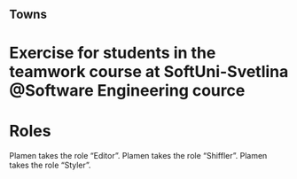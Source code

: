 ## Towns
# Exercise for students in the teamwork course at SoftUni-Svetlina @Software Engineering cource

# Roles
  Plamen takes the role “Editor”.
  Plamen takes the role “Shiffler”.
  Plamen takes the role “Styler”.
